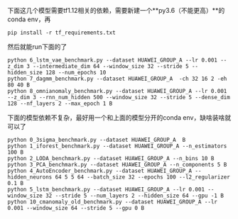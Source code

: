 下面这几个模型需要tf1.12相关的依赖，需要新建一个**py3.6（不能更高）**的conda env，再

```pip install -r tf_requirements.txt```

然后就能run下面的了


```
python 6_lstm_vae_benchmark.py --dataset HUAWEI_GROUP_A --lr 0.001 --z_dim 3 --intermediate_dim 64 --window_size 32 --stride 5 --hidden_size 128 --num_epochs 10
python 7_dagmm_benchmark.py --dataset HUAWEI_GROUP_A  -ch 32 16 2 -eh 80 40 B
python 8_omnianomaly_benchmark.py --dataset HUAWEI_GROUP_A --lr 0.001 --z_dim 3 --rnn_num_hidden 500 --window_size 32 --stride 5 --dense_dim 128 --nf_layers 2 --max_epoch 1 B
```



下面的模型依赖不复杂，最好用一个和上面的模型分开的conda env，缺啥装啥就可以了

```
python 0_3sigma_benchmark.py --dataset HUAWEI_GROUP_A  B
python 1_iforest_benchmark.py --dataset HUAWEI_GROUP_A --n_estimators 100 B
python 2_LODA_benchmark.py --dataset HUAWEI_GROUP_A --n_bins 10 B
python 3_PCA_benchmark.py --dataset HUAWEI_GROUP_A --n_components 5 B
python 4_AutoEncoder_benchmark.py --dataset HUAWEI_GROUP_A --hidden_neurons 64 5 5 64 --batch_size 32 --epochs 100 --l2_regularizer 0.1 B
python 5_lstm_benchmark.py --dataset HUAWEI_GROUP_A --lr 0.001 --window_size 32 --stride 5 --num_layers 2 --hidden_size 64 --gpu -1 B
python 10_cmanomaly_old_benchmark.py --dataset HUAWEI_GROUP_A --lr 0.001 --window_size 64 --stride 5 --gpu 0 B
```

